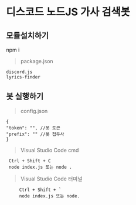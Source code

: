 # 디스코드 노드JS 가사 검색봇

## 모듈설치하기
npm i
> package.json

    discord.js
    lyrics-finder

## 봇 실행하기
> config.json

    {
    "token": "", //봇 토큰
    "prefix": "" //봇 접두사
    }   

> Visual Studio Code 
> cmd

     Ctrl + Shift + C 
     node index.js 또는 node .
 > Visual Studio Code 터미널
     
         Ctrl + Shift + `
         node index.js 또는 node.
